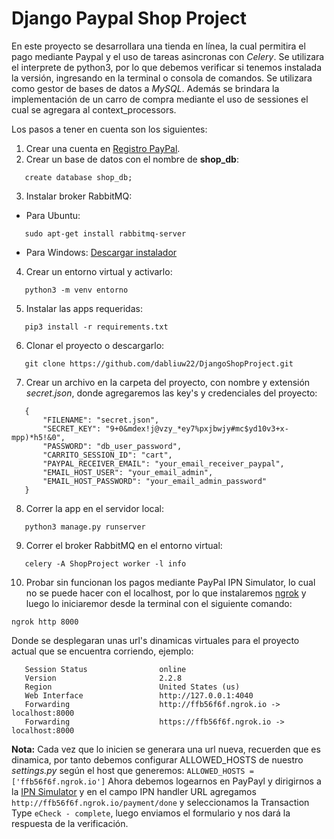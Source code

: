 # Django Paypal Shop Project 

En este proyecto se desarrollara una tienda en línea, la cual permitira el pago mediante Paypal y el uso de tareas asincronas con *Celery*. Se utilizara el interprete de python3, por lo que debemos verificar si tenemos instalada la versión, ingresando en la terminal o consola de comandos. Se utilizara como gestor de bases de datos a *MySQL*. Además se brindara la implementación de un carro de compra mediante el uso de sessiones el cual se agregara al context_processors.

Los pasos a tener en cuenta son los siguientes:
 1. Crear una cuenta en [Registro PayPal](URL "https://www.paypal.com/us/webapps/mpp/account-selection").
 2. Crear un base de datos con el nombre de **shop_db**:
 ```[sql]
    create database shop_db;
 ```
 3. Instalar broker RabbitMQ:
 * Para Ubuntu:
 ```
    sudo apt-get install rabbitmq-server
 ```
 * Para Windows:
    [Descargar instalador](URL "https://www.rabbitmq.com/install-windows.html")
 4. Crear un entorno virtual y activarlo:
 ```
    python3 -m venv entorno
 ```
 5. Instalar las apps requeridas:
 ```
    pip3 install -r requirements.txt
 ```
 6. Clonar el proyecto o descargarlo:
 ```
    git clone https://github.com/dabliuw22/DjangoShopProject.git
 ```
 7. Crear un archivo en la carpeta del proyecto, con nombre y extensión *secret.json*, donde agregaremos las key's y credenciales del proyecto:
 ```[json]
    {
        "FILENAME": "secret.json",
        "SECRET_KEY": "9+0&mdex!j@vzy_*ey7%pxjbwjy#mc$yd10v3+x-mpp)*h5!&0",
        "PASSWORD": "db_user_password",
        "CARRITO_SESSION_ID": "cart",
        "PAYPAL_RECEIVER_EMAIL": "your_email_receiver_paypal",
        "EMAIL_HOST_USER": "your_email_admin",
        "EMAIL_HOST_PASSWORD": "your_email_admin_password"
    }
 ```
 8. Correr la app en el servidor local:
 ```
    python3 manage.py runserver
 ```
 9. Correr el broker RabbitMQ en el entorno virtual:
 ```
    celery -A ShopProject worker -l info
 ```
 10. Probar sin funcionan los pagos mediante PayPal IPN Simulator, lo cual no se puede hacer con el localhost,
 por lo que instalaremos [ngrok](URL "https://ngrok.com/") y luego lo iniciaremor desde la terminal con el 
 siguiente comando:  
 ```
 ngrok http 8000
 ```
 Donde se desplegaran unas url's dinamicas virtuales para el proyecto actual que se encuentra corriendo, ejemplo:
 ```
    Session Status                online                                            
    Version                       2.2.8                                             
    Region                        United States (us)                                
    Web Interface                 http://127.0.0.1:4040                             
    Forwarding                    http://ffb56f6f.ngrok.io -> localhost:8000        
    Forwarding                    https://ffb56f6f.ngrok.io -> localhost:8000 
 ```
 **Nota:** Cada vez que lo inicien se generara una url nueva, recuerden que es dinamica, por tanto debemos configurar
 ALLOWED_HOSTS de nuestro *settings.py* según el host que generemos: 
 ```ALLOWED_HOSTS = ['ffb56f6f.ngrok.io']```
 Ahora debemos logearnos en PayPayl y dirigirnos a la [IPN Simulator](URL "https://developer.paypal.com/developer/ipnSimulator/")
 y en el campo IPN handler URL agregamos `http://ffb56f6f.ngrok.io/payment/done` y seleccionamos la Transaction Type `eCheck - complete`, 
 luego enviamos el formulario y nos dará la respuesta de la verificación.